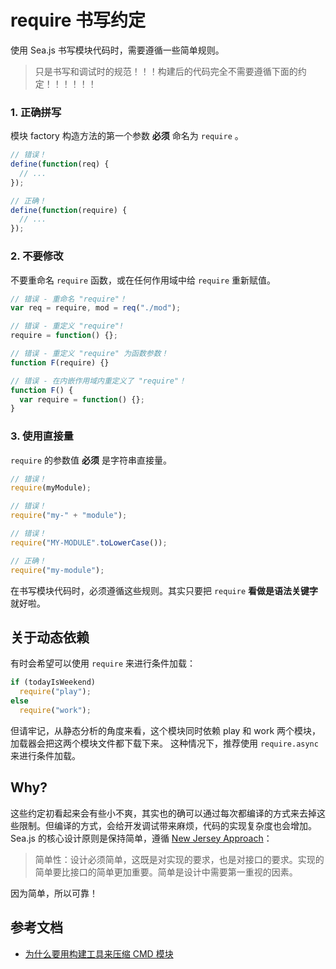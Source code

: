 # require 书写约定

使用 Sea.js 书写模块代码时，需要遵循一些简单规则。

> 只是书写和调试时的规范！！！构建后的代码完全不需要遵循下面的约定！！！！！！

### 1\. 正确拼写

模块 factory 构造方法的第一个参数 **必须** 命名为 `require` 。

```js
// 错误！
define(function(req) {
  // ...
});

// 正确！
define(function(require) {
  // ...
});
```

### 2\. 不要修改

不要重命名 `require` 函数，或在任何作用域中给 `require` 重新赋值。

```js
// 错误 - 重命名 "require"！
var req = require, mod = req("./mod");

// 错误 - 重定义 "require"!
require = function() {};

// 错误 - 重定义 "require" 为函数参数！
function F(require) {}

// 错误 - 在内嵌作用域内重定义了 "require"！
function F() {
  var require = function() {};
}
```

### 3\. 使用直接量

`require` 的参数值 **必须** 是字符串直接量。

```js
// 错误！
require(myModule);

// 错误！
require("my-" + "module");

// 错误！
require("MY-MODULE".toLowerCase());

// 正确！
require("my-module");
```

在书写模块代码时，必须遵循这些规则。其实只要把 `require` **看做是语法关键字** 就好啦。

## 关于动态依赖

有时会希望可以使用 `require` 来进行条件加载：

```js
if (todayIsWeekend)
  require("play");
else
  require("work");
```

但请牢记，从静态分析的角度来看，这个模块同时依赖 play 和 work 两个模块，加载器会把这两个模块文件都下载下来。 这种情况下，推荐使用 `require.async` 来进行条件加载。

## Why?

这些约定初看起来会有些小不爽，其实也的确可以通过每次都编译的方式来去掉这些限制。但编译的方式，会给开发调试带来麻烦，代码的实现复杂度也会增加。Sea.js 的核心设计原则是保持简单，遵循 [New Jersey Approach](http://blog.jobbole.com/19062/)：

> 简单性：设计必须简单，这既是对实现的要求，也是对接口的要求。实现的简单要比接口的简单更加重要。简单是设计中需要第一重视的因素。

因为简单，所以可靠！

## 参考文档

*   [为什么要用构建工具来压缩 CMD 模块](https://github.com/seajs/seajs/issues/426)